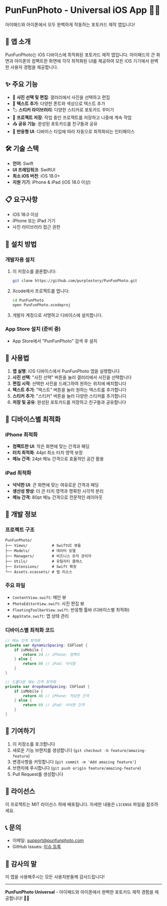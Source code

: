 # PunFunPhoto - Universal iOS App 📱📱

아이패드와 아이폰에서 모두 완벽하게 작동하는 포토카드 제작 앱입니다!

## 📱 앱 소개

PunFunPhoto는 iOS 디바이스에 최적화된 포토카드 제작 앱입니다. 아이패드의 큰 화면과 아이폰의 컴팩트한 화면에 각각 최적화된 UI를 제공하여 모든 iOS 기기에서 완벽한 사용자 경험을 제공합니다.

## ✨ 주요 기능

- 📸 **사진 선택 및 편집**: 갤러리에서 사진을 선택하고 편집
- 🎨 **텍스트 추가**: 다양한 폰트와 색상으로 텍스트 추가
- 🏷️ **스티커 라이브러리**: 다양한 스티커로 포토카드 꾸미기
- 💾 **프로젝트 저장**: 작업 중인 프로젝트를 저장하고 나중에 계속 작업
- 📤 **공유 기능**: 완성된 포토카드를 친구들과 공유
- 🎯 **반응형 UI**: 디바이스 타입에 따라 자동으로 최적화되는 인터페이스

## 🛠️ 기술 스택

- **언어**: Swift
- **UI 프레임워크**: SwiftUI
- **최소 iOS 버전**: iOS 18.0+
- **지원 기기**: iPhone & iPad (iOS 18.0 이상)

## 📋 요구사항

- iOS 18.0 이상
- iPhone 또는 iPad 기기
- 사진 라이브러리 접근 권한

## 🚀 설치 방법

### 개발자용 설치
1. 이 저장소를 클론합니다:
   ```bash
   git clone https://github.com/purplestory/PunFunPhoto.git
   ```

2. Xcode에서 프로젝트를 엽니다:
   ```bash
   cd PunFunPhoto
   open PunFunPhoto.xcodeproj
   ```

3. 개발자 계정으로 서명하고 디바이스에 설치합니다.

### App Store 설치 (준비 중)
- App Store에서 "PunFunPhoto" 검색 후 설치

## 📱 사용법

1. **앱 실행**: iOS 디바이스에서 PunFunPhoto 앱을 실행합니다
2. **사진 선택**: "사진 선택" 버튼을 눌러 갤러리에서 사진을 선택합니다
3. **편집 시작**: 선택한 사진을 드래그하여 원하는 위치에 배치합니다
4. **텍스트 추가**: "텍스트" 버튼을 눌러 원하는 텍스트를 추가합니다
5. **스티커 추가**: "스티커" 버튼을 눌러 다양한 스티커를 추가합니다
6. **저장 및 공유**: 완성된 포토카드를 저장하고 친구들과 공유합니다

## 🎨 디바이스별 최적화

### iPhone 최적화
- **컴팩트한 UI**: 작은 화면에 맞는 간격과 패딩
- **터치 최적화**: 44pt 최소 터치 영역 보장
- **메뉴 간격**: 24pt 메뉴 간격으로 효율적인 공간 활용

### iPad 최적화
- **넉넉한 UI**: 큰 화면에 맞는 여유로운 간격과 패딩
- **생산성 향상**: 더 큰 터치 영역과 명확한 시각적 분리
- **메뉴 간격**: 80pt 메뉴 간격으로 전문적인 레이아웃

## 🔧 개발 정보

### 프로젝트 구조
```
PunFunPhoto/
├── Views/           # SwiftUI 뷰들
├── Models/          # 데이터 모델
├── Managers/        # 비즈니스 로직 관리자
├── Utils/           # 유틸리티 클래스
├── Extensions/      # Swift 확장
└── Assets.xcassets/ # 앱 리소스
```

### 주요 파일
- `ContentView.swift`: 메인 뷰
- `PhotoEditorView.swift`: 사진 편집 뷰
- `FloatingToolbarView.swift`: 반응형 툴바 (디바이스별 최적화)
- `AppState.swift`: 앱 상태 관리

### 디바이스별 최적화 코드
```swift
// 메뉴 간격 최적화
private var dynamicSpacing: CGFloat {
    if isMobile {
        return 24 // iPhone: 컴팩트
    } else {
        return 80 // iPad: 넉넉함
    }
}

// 드롭다운 메뉴 간격 최적화
private var dropdownSpacing: CGFloat {
    if isMobile {
        return 46 // iPhone: 적당한 간격
    } else {
        return 69 // iPad: 넉넉한 간격
    }
}
```

## 🤝 기여하기

1. 이 저장소를 포크합니다
2. 새로운 기능 브랜치를 생성합니다 (`git checkout -b feature/amazing-feature`)
3. 변경사항을 커밋합니다 (`git commit -m 'Add amazing feature'`)
4. 브랜치에 푸시합니다 (`git push origin feature/amazing-feature`)
5. Pull Request를 생성합니다

## 📄 라이선스

이 프로젝트는 MIT 라이선스 하에 배포됩니다. 자세한 내용은 `LICENSE` 파일을 참조하세요.

## 📞 문의

- 이메일: support@punfunphoto.com
- GitHub Issues: [이슈 등록](https://github.com/purplestory/PunFunPhoto/issues)

## 🙏 감사의 말

이 앱을 사용해주시는 모든 사용자분들께 감사드립니다!

---

**PunFunPhoto Universal** - 아이패드와 아이폰에서 완벽한 포토카드 제작 경험을 제공합니다! 📸✨
